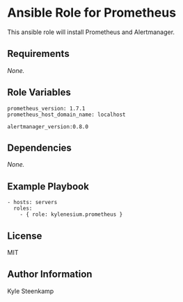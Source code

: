 
# Ansible Role for Prometheus

This ansible role will install Prometheus and Alertmanager.

## Requirements

_None._

## Role Variables

```
prometheus_version: 1.7.1
prometheus_host_domain_name: localhost
```

```
alertmanager_version:0.8.0
```

## Dependencies

_None._

## Example Playbook

```
- hosts: servers
  roles:
    - { role: kylenesium.prometheus }
```

## License

MIT

## Author Information

Kyle Steenkamp
